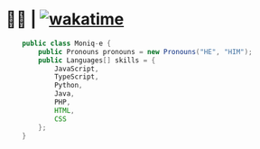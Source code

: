 # 🏳️‍🌈 | [![wakatime](https://wakatime.com/badge/user/60c305b3-64b2-4942-936e-99f38b7fe0be.svg)](https://wakatime.com/@60c305b3-64b2-4942-936e-99f38b7fe0be)
```java
    public class Moniq-e {
        public Pronouns pronouns = new Pronouns("HE", "HIM");
        public Languages[] skills = {
            JavaScript,
            TypeScript,
            Python,
            Java,
            PHP,
            HTML,
            CSS
        };
    }
```
